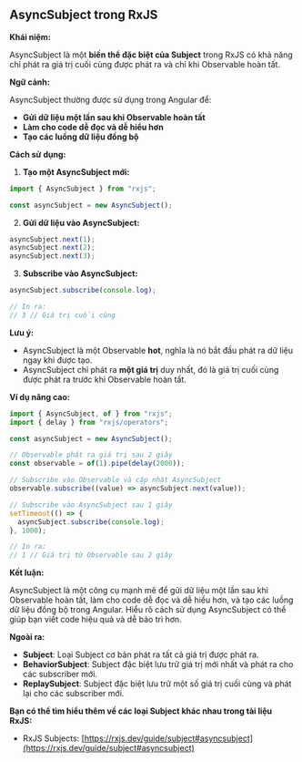 ## AsyncSubject trong RxJS

**Khái niệm:**

AsyncSubject là một **biến thể đặc biệt của Subject** trong RxJS có khả năng chỉ phát ra giá trị cuối cùng được phát ra và chỉ khi Observable hoàn tất.

**Ngữ cảnh:**

AsyncSubject thường được sử dụng trong Angular để:

- **Gửi dữ liệu một lần sau khi Observable hoàn tất**
- **Làm cho code dễ đọc và dễ hiểu hơn**
- **Tạo các luồng dữ liệu đồng bộ**

**Cách sử dụng:**

1. **Tạo một AsyncSubject mới:**

```typescript
import { AsyncSubject } from "rxjs";

const asyncSubject = new AsyncSubject();
```

2. **Gửi dữ liệu vào AsyncSubject:**

```typescript
asyncSubject.next(1);
asyncSubject.next(2);
asyncSubject.next(3);
```

3. **Subscribe vào AsyncSubject:**

```typescript
asyncSubject.subscribe(console.log);

// In ra:
// 3 // Giá trị cuối cùng
```

**Lưu ý:**

- AsyncSubject là một Observable **hot**, nghĩa là nó bắt đầu phát ra dữ liệu ngay khi được tạo.
- AsyncSubject chỉ phát ra **một giá trị** duy nhất, đó là giá trị cuối cùng được phát ra trước khi Observable hoàn tất.

**Ví dụ nâng cao:**

```typescript
import { AsyncSubject, of } from "rxjs";
import { delay } from "rxjs/operators";

const asyncSubject = new AsyncSubject();

// Observable phát ra giá trị sau 2 giây
const observable = of(1).pipe(delay(2000));

// Subscribe vào Observable và cập nhật AsyncSubject
observable.subscribe((value) => asyncSubject.next(value));

// Subscribe vào AsyncSubject sau 1 giây
setTimeout(() => {
  asyncSubject.subscribe(console.log);
}, 1000);

// In ra:
// 1 // Giá trị từ Observable sau 2 giây
```

**Kết luận:**

AsyncSubject là một công cụ mạnh mẽ để gửi dữ liệu một lần sau khi Observable hoàn tất, làm cho code dễ đọc và dễ hiểu hơn, và tạo các luồng dữ liệu đồng bộ trong Angular. Hiểu rõ cách sử dụng AsyncSubject có thể giúp bạn viết code hiệu quả và dễ bảo trì hơn.

**Ngoài ra:**

- **Subject**: Loại Subject cơ bản phát ra tất cả giá trị được phát ra.
- **BehaviorSubject**: Subject đặc biệt lưu trữ giá trị mới nhất và phát ra cho các subscriber mới.
- **ReplaySubject**: Subject đặc biệt lưu trữ một số giá trị cuối cùng và phát lại cho các subscriber mới.

**Bạn có thể tìm hiểu thêm về các loại Subject khác nhau trong tài liệu RxJS:**

- RxJS Subjects: [https://rxjs.dev/guide/subject#asyncsubject](https://rxjs.dev/guide/subject#asyncsubject)
